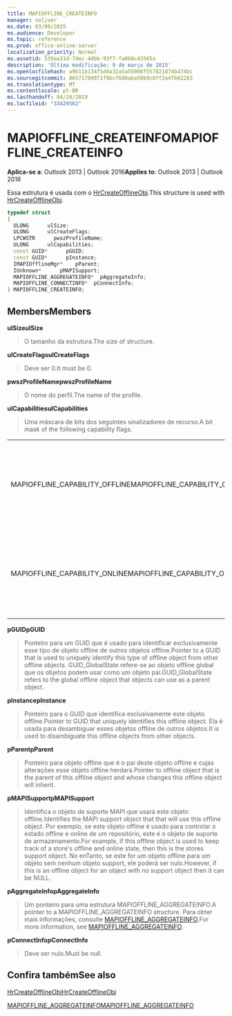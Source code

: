 ```yaml
---
title: MAPIOFFLINE_CREATEINFO
manager: soliver
ms.date: 03/09/2015
ms.audience: Developer
ms.topic: reference
ms.prod: office-online-server
localization_priority: Normal
ms.assetid: 539aa31d-7dec-4dbb-93f7-fa060c43565a
description: 'Última modificação: 9 de março de 2015'
ms.openlocfilehash: a9b11b134f5d4a32a5a55008f557821d74b474bc
ms.sourcegitcommit: 8657170d071f9bcf680aba50b9c07f2a4fb82283
ms.translationtype: MT
ms.contentlocale: pt-BR
ms.lasthandoff: 04/28/2019
ms.locfileid: "33429562"
---
```

# <a name="mapiofflinecreateinfo"></a><span data-ttu-id="8e1d9-103">MAPIOFFLINE_CREATEINFO</span><span class="sxs-lookup"><span data-stu-id="8e1d9-103">MAPIOFFLINE_CREATEINFO</span></span>

  
  
<span data-ttu-id="8e1d9-104">**Aplica-se a**: Outlook 2013 | Outlook 2016</span><span class="sxs-lookup"><span data-stu-id="8e1d9-104">**Applies to**: Outlook 2013 | Outlook 2016</span></span> 
  
<span data-ttu-id="8e1d9-105">Essa estrutura é usada com o [HrCreateOfflineObj](hrcreateofflineobj.md).</span><span class="sxs-lookup"><span data-stu-id="8e1d9-105">This structure is used with [HrCreateOfflineObj](hrcreateofflineobj.md).</span></span>
  
```cpp
typedef struct
{
  ULONG      ulSize;
  ULONG      ulCreateFlags;
  LPCWSTR      pwszProfileName;
  ULONG      ulCapabilities;
  const GUID*      pGUID;
  const GUID*      pInstance;
  IMAPIOfflineMgr*    pParent;
  IUnknown*      pMAPISupport;
  MAPIOFFLINE_AGGREGATEINFO*  pAggregateInfo;
  MAPIOFFLINE_CONNECTINFO*  pConnectInfo;
} MAPIOFFLINE_CREATEINFO;
```

## <a name="members"></a><span data-ttu-id="8e1d9-106">Members</span><span class="sxs-lookup"><span data-stu-id="8e1d9-106">Members</span></span>

 <span data-ttu-id="8e1d9-107">**ulSize**</span><span class="sxs-lookup"><span data-stu-id="8e1d9-107">**ulSize**</span></span>
  
> <span data-ttu-id="8e1d9-108">O tamanho da estrutura.</span><span class="sxs-lookup"><span data-stu-id="8e1d9-108">The size of structure.</span></span>
    
 <span data-ttu-id="8e1d9-109">**ulCreateFlags**</span><span class="sxs-lookup"><span data-stu-id="8e1d9-109">**ulCreateFlags**</span></span>
  
> <span data-ttu-id="8e1d9-110">Deve ser 0.</span><span class="sxs-lookup"><span data-stu-id="8e1d9-110">It must be 0.</span></span>
    
 <span data-ttu-id="8e1d9-111">**pwszProfileName**</span><span class="sxs-lookup"><span data-stu-id="8e1d9-111">**pwszProfileName**</span></span>
  
> <span data-ttu-id="8e1d9-112">O nome do perfil.</span><span class="sxs-lookup"><span data-stu-id="8e1d9-112">The name of the profile.</span></span>
    
 <span data-ttu-id="8e1d9-113">**ulCapabilities**</span><span class="sxs-lookup"><span data-stu-id="8e1d9-113">**ulCapabilities**</span></span>
  
> <span data-ttu-id="8e1d9-114">Uma máscara de bits dos seguintes sinalizadores de recurso.</span><span class="sxs-lookup"><span data-stu-id="8e1d9-114">A bit mask of the following capability flags.</span></span>
    
|||
|:-----|:-----|
|<span data-ttu-id="8e1d9-115">MAPIOFFLINE_CAPABILITY_OFFLINE</span><span class="sxs-lookup"><span data-stu-id="8e1d9-115">MAPIOFFLINE_CAPABILITY_OFFLINE</span></span>  <br/> |<span data-ttu-id="8e1d9-116">O objeto offline é capaz de ficar offline.</span><span class="sxs-lookup"><span data-stu-id="8e1d9-116">The offline object is capable of going offline.</span></span>  <br/> |
|<span data-ttu-id="8e1d9-117">MAPIOFFLINE_CAPABILITY_ONLINE</span><span class="sxs-lookup"><span data-stu-id="8e1d9-117">MAPIOFFLINE_CAPABILITY_ONLINE</span></span>  <br/> |<span data-ttu-id="8e1d9-118">O objeto offline é capaz de entrar online.</span><span class="sxs-lookup"><span data-stu-id="8e1d9-118">The offline object is capable of going online.</span></span>  <br/> |
   
 <span data-ttu-id="8e1d9-119">**pGUID**</span><span class="sxs-lookup"><span data-stu-id="8e1d9-119">**pGUID**</span></span>
  
> <span data-ttu-id="8e1d9-120">Ponteiro para um GUID que é usado para identificar exclusivamente esse tipo de objeto offline de outros objetos offline.</span><span class="sxs-lookup"><span data-stu-id="8e1d9-120">Pointer to a GUID that is used to uniquely identify this type of offline object from other offline objects.</span></span> <span data-ttu-id="8e1d9-121">GUID_GlobalState refere-se ao objeto offline global que os objetos podem usar como um objeto pai.</span><span class="sxs-lookup"><span data-stu-id="8e1d9-121">GUID_GlobalState refers to the global offline object that objects can use as a parent object.</span></span>
    
 <span data-ttu-id="8e1d9-122">**pInstance**</span><span class="sxs-lookup"><span data-stu-id="8e1d9-122">**pInstance**</span></span>
  
> <span data-ttu-id="8e1d9-123">Ponteiro para o GUID que identifica exclusivamente este objeto offline.</span><span class="sxs-lookup"><span data-stu-id="8e1d9-123">Pointer to GUID that uniquely identifies this offline object.</span></span> <span data-ttu-id="8e1d9-124">Ela é usada para desambiguar esses objetos offline de outros objetos.</span><span class="sxs-lookup"><span data-stu-id="8e1d9-124">It is used to disambiguate this offline objects from other objects.</span></span>
    
 <span data-ttu-id="8e1d9-125">**pParent**</span><span class="sxs-lookup"><span data-stu-id="8e1d9-125">**pParent**</span></span>
  
> <span data-ttu-id="8e1d9-126">Ponteiro para objeto offline que é o pai deste objeto offline e cujas alterações esse objeto offline herdará.</span><span class="sxs-lookup"><span data-stu-id="8e1d9-126">Pointer to offline object that is the parent of this offline object and whose changes this offline object will inherit.</span></span>
    
 <span data-ttu-id="8e1d9-127">**pMAPISupport**</span><span class="sxs-lookup"><span data-stu-id="8e1d9-127">**pMAPISupport**</span></span>
  
>  <span data-ttu-id="8e1d9-128">Identifica o objeto de suporte MAPI que usará este objeto offline.</span><span class="sxs-lookup"><span data-stu-id="8e1d9-128">Identifies the MAPI support object that that will use this offline object.</span></span> <span data-ttu-id="8e1d9-129">Por exemplo, se este objeto offline é usado para controlar o estado offline e online de um repositório, este é o objeto de suporte de armazenamento.</span><span class="sxs-lookup"><span data-stu-id="8e1d9-129">For example, if this offline object is used to keep track of a store's offline and online state, then this is the stores support object.</span></span> <span data-ttu-id="8e1d9-130">No enTanto, se este for um objeto offline para um objeto sem nenhum objeto support, ele poderá ser nulo.</span><span class="sxs-lookup"><span data-stu-id="8e1d9-130">However, if this is an offline object for an object with no support object then it can be NULL.</span></span> 
    
 <span data-ttu-id="8e1d9-131">**pAggregateInfo**</span><span class="sxs-lookup"><span data-stu-id="8e1d9-131">**pAggregateInfo**</span></span>
  
> <span data-ttu-id="8e1d9-132">Um ponteiro para uma estrutura MAPIOFFLINE_AGGREGATEINFO.</span><span class="sxs-lookup"><span data-stu-id="8e1d9-132">A pointer to a MAPIOFFLINE_AGGREGATEINFO structure.</span></span> <span data-ttu-id="8e1d9-133">Para obter mais informações, consulte [MAPIOFFLINE_AGGREGATEINFO](mapioffline_aggregateinfo.md).</span><span class="sxs-lookup"><span data-stu-id="8e1d9-133">For more information, see [MAPIOFFLINE_AGGREGATEINFO](mapioffline_aggregateinfo.md).</span></span>
    
 <span data-ttu-id="8e1d9-134">**pConnectInfo**</span><span class="sxs-lookup"><span data-stu-id="8e1d9-134">**pConnectInfo**</span></span>
  
> <span data-ttu-id="8e1d9-135">Deve ser nulo.</span><span class="sxs-lookup"><span data-stu-id="8e1d9-135">Must be null.</span></span>
    
## <a name="see-also"></a><span data-ttu-id="8e1d9-136">Confira também</span><span class="sxs-lookup"><span data-stu-id="8e1d9-136">See also</span></span>



[<span data-ttu-id="8e1d9-137">HrCreateOfflineObj</span><span class="sxs-lookup"><span data-stu-id="8e1d9-137">HrCreateOfflineObj</span></span>](hrcreateofflineobj.md)
  
[<span data-ttu-id="8e1d9-138">MAPIOFFLINE_AGGREGATEINFO</span><span class="sxs-lookup"><span data-stu-id="8e1d9-138">MAPIOFFLINE_AGGREGATEINFO</span></span>](mapioffline_aggregateinfo.md)

